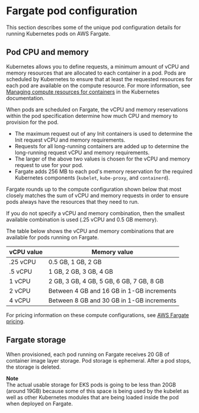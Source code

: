 # Fargate pod configuration<a name="fargate-pod-configuration"></a>

This section describes some of the unique pod configuration details for running Kubernetes pods on AWS Fargate\.

## Pod CPU and memory<a name="fargate-cpu-and-memory"></a>

Kubernetes allows you to define requests, a minimum amount of vCPU and memory resources that are allocated to each container in a pod\. Pods are scheduled by Kubernetes to ensure that at least the requested resources for each pod are available on the compute resource\. For more information, see [Managing compute resources for containers](https://kubernetes.io/docs/concepts/configuration/manage-compute-resources-container/) in the Kubernetes documentation\.

When pods are scheduled on Fargate, the vCPU and memory reservations within the pod specification determine how much CPU and memory to provision for the pod\.
+ The maximum request out of any Init containers is used to determine the Init request vCPU and memory requirements\.
+ Requests for all long\-running containers are added up to determine the long\-running request vCPU and memory requirements\.
+ The larger of the above two values is chosen for the vCPU and memory request to use for your pod\.
+ Fargate adds 256 MB to each pod's memory reservation for the required Kubernetes components \(`kubelet`, `kube-proxy`, and `containerd`\)\.

Fargate rounds up to the compute configuration shown below that most closely matches the sum of vCPU and memory requests in order to ensure pods always have the resources that they need to run\.

If you do not specify a vCPU and memory combination, then the smallest available combination is used \(\.25 vCPU and 0\.5 GB memory\)\.

The table below shows the vCPU and memory combinations that are available for pods running on Fargate\. 


|  vCPU value  |  Memory value  | 
| --- | --- | 
|  \.25 vCPU  |  0\.5 GB, 1 GB, 2 GB  | 
|  \.5 vCPU  |  1 GB, 2 GB, 3 GB, 4 GB  | 
|  1 vCPU  |  2 GB, 3 GB, 4 GB, 5 GB, 6 GB, 7 GB, 8 GB  | 
|  2 vCPU  |  Between 4 GB and 16 GB in 1\-GB increments  | 
|  4 vCPU  |  Between 8 GB and 30 GB in 1\-GB increments  | 

For pricing information on these compute configurations, see [AWS Fargate pricing](https://aws.amazon.com/fargate/pricing/)\.

## Fargate storage<a name="fargate-storage"></a>

When provisioned, each pod running on Fargate receives 20 GB of container image layer storage\. Pod storage is ephemeral\. After a pod stops, the storage is deleted\. 

**Note**  
The actual usable storage for EKS pods is going to be less than 20GB (around 19GB) because some of this space is being used by the kubelet as well as other Kubernetes modules that are being loaded inside the pod when deployed on Fargate.
